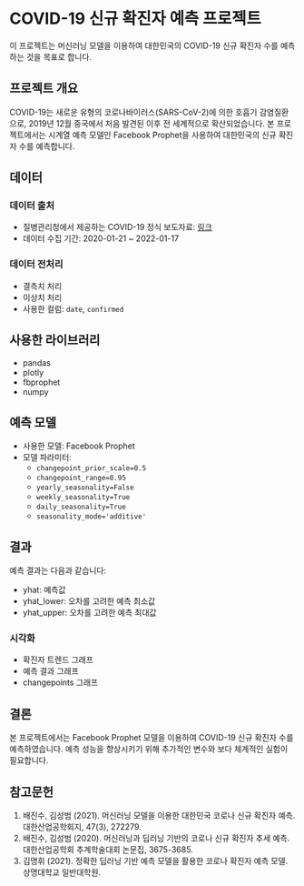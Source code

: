 # COVID-19 신규 확진자 예측 프로젝트

이 프로젝트는 머신러닝 모델을 이용하여 대한민국의 COVID-19 신규 확진자 수를 예측하는 것을 목표로 합니다.

## 프로젝트 개요

COVID-19는 새로운 유형의 코로나바이러스(SARS-CoV-2)에 의한 호흡기 감염질환으로, 2019년 12월 중국에서 처음 발견된 이후 전 세계적으로 확산되었습니다. 본 프로젝트에서는 시계열 예측 모델인 Facebook Prophet을 사용하여 대한민국의 신규 확진자 수를 예측합니다.

## 데이터

### 데이터 출처

- 질병관리청에서 제공하는 COVID-19 정식 보도자료: [링크](http://ncov.mohw.go.kr/)
- 데이터 수집 기간: 2020-01-21 ~ 2022-01-17

### 데이터 전처리

- 결측치 처리
- 이상치 처리
- 사용한 컬럼: `date`, `confirmed`

## 사용한 라이브러리

- pandas
- plotly
- fbprophet
- numpy

## 예측 모델

- 사용한 모델: Facebook Prophet
- 모델 파라미터:
  - `changepoint_prior_scale=0.5`
  - `changepoint_range=0.95`
  - `yearly_seasonality=False`
  - `weekly_seasonality=True`
  - `daily_seasonality=True`
  - `seasonality_mode='additive'`

## 결과

예측 결과는 다음과 같습니다:

- yhat: 예측값
- yhat_lower: 오차를 고려한 예측 최소값
- yhat_upper: 오차를 고려한 예측 최대값

### 시각화

- 확진자 트렌드 그래프
- 예측 결과 그래프
- changepoints 그래프

## 결론

본 프로젝트에서는 Facebook Prophet 모델을 이용하여 COVID-19 신규 확진자 수를 예측하였습니다. 예측 성능을 향상시키기 위해 추가적인 변수와 보다 체계적인 실험이 필요합니다.

## 참고문헌

1. 배진수, 김성범 (2021). 머신러닝 모델을 이용한 대한민국 코로나 신규 확진자 예측. 대한산업공학회지, 47(3), 272279.
2. 배진수, 김성범 (2020). 머신러닝과 딥러닝 기반의 코로나 신규 확진자 추세 예측. 대한산업공학회 추계학술대회 논문집, 3675-3685.
3. 김명휘 (2021). 정확한 딥러닝 기반 예측 모델을 활용한 코로나 확진자 예측 모델. 상명대학교 일반대학원.
